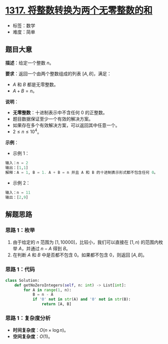 # [1317. 将整数转换为两个无零整数的和](https://leetcode.cn/problems/convert-integer-to-the-sum-of-two-no-zero-integers/)

- 标签：数学
- 难度：简单

## 题目大意

**描述**：给定一个整数 $n$。

**要求**：返回一个由两个整数组成的列表 $[A, B]$，满足：

- $A$ 和 $B$ 都是无零整数。
- $A + B = n$。

**说明**：

- **无零整数**：十进制表示中不含任何 $0$ 的正整数。
- 题目数据保证至少一个有效的解决方案。
- 如果存在多个有效解决方案，可以返回其中任意一个。
- $2 \le n \le 10^4$。

**示例**：

- 示例 1：

```python
输入：n = 2
输出：[1,1]
解释：A = 1, B = 1. A + B = n 并且 A 和 B 的十进制表示形式都不包含任何 0。
```

- 示例 2：

```python
输入：n = 11
输出：[2,9]
```

## 解题思路

### 思路 1：枚举

1. 由于给定的 $n$ 范围为 $[1, 10000]$，比较小，我们可以直接在 $[1, n)$ 的范围内枚举 $A$，并通过 $n - A$ 得到 $B$。
2. 在判断 $A$ 和 $B$ 中是否都不包含 $0$。如果都不包含 $0$，则返回 $[A, B]$。

### 思路 1：代码

```python
class Solution:
    def getNoZeroIntegers(self, n: int) -> List[int]:
        for A in range(1, n):
            B = n - A
            if '0' not in str(A) and '0' not in str(B):
                return [A, B]
```

### 思路 1：复杂度分析

- **时间复杂度**：$O(n \times \log n)$。
- **空间复杂度**：$O(1)$。

